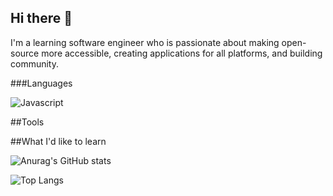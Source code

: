## Hi there 👋
I'm a learning software engineer who is passionate about making open-source more accessible, creating applications for all platforms, and building community. 

###Languages

![Javascript](https://img.shields.io/badge/Javascript-339966?style=for-the-badge&logo=javascript&logoColor=white)

##Tools

##What I'd like to learn

![Anurag's GitHub stats](https://github-readme-stats.vercel.app/api?username=bqyden&show_icons=true&theme=dark) 

![Top Langs](https://github-readme-stats.vercel.app/api/top-langs/?username=bqyden&layout=compact&theme=dark)
